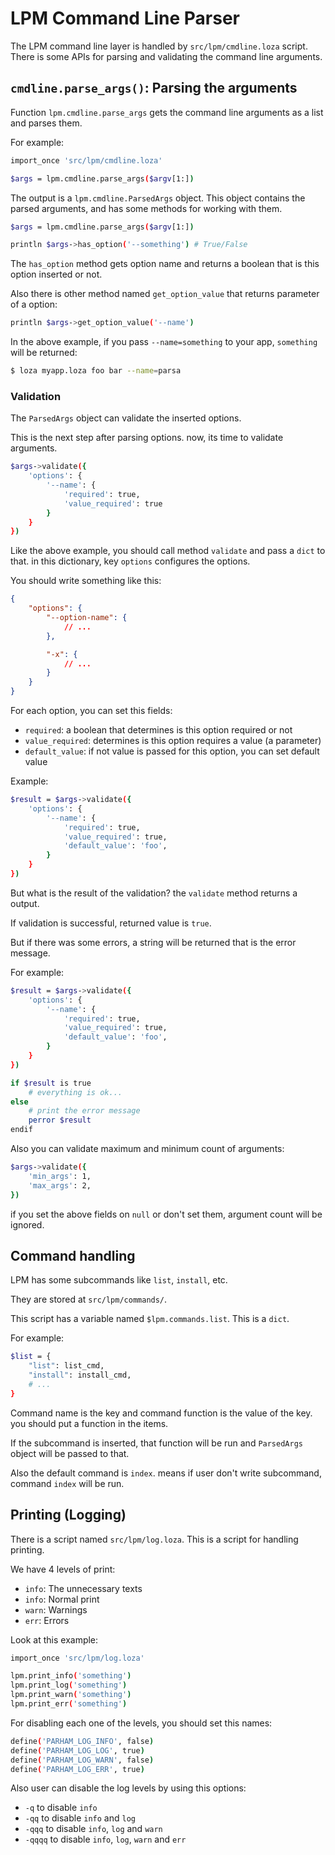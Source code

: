# LPM Command Line Parser
The LPM command line layer is handled by `src/lpm/cmdline.loza` script.
There is some APIs for parsing and validating the command line arguments.

## `cmdline.parse_args()`: Parsing the arguments
Function `lpm.cmdline.parse_args` gets the command line arguments as a list and parses them.

For example:

```bash
import_once 'src/lpm/cmdline.loza'

$args = lpm.cmdline.parse_args($argv[1:])
```

The output is a `lpm.cmdline.ParsedArgs` object. This object contains the parsed arguments,
and has some methods for working with them.

```bash
$args = lpm.cmdline.parse_args($argv[1:])

println $args->has_option('--something') # True/False
```

The `has_option` method gets option name and returns a boolean that is this option inserted or not.

Also there is other method named `get_option_value` that returns parameter of a option:

```bash
println $args->get_option_value('--name')
```

In the above example, if you pass `--name=something` to your app, `something` will be returned:

```bash
$ loza myapp.loza foo bar --name=parsa
```

### Validation
The `ParsedArgs` object can validate the inserted options.

This is the next step after parsing options. now, its time to validate arguments.

```bash
$args->validate({
    'options': {
        '--name': {
            'required': true,
            'value_required': true
        }
    }
})
```

Like the above example, you should call method `validate` and pass a `dict` to that. in this dictionary,
key `options` configures the options.

You should write something like this:

```json
{
    "options": {
        "--option-name": {
            // ...
        },

        "-x": {
            // ...
        }
    }
}
```

For each option, you can set this fields:

- `required`: a boolean that determines is this option required or not
- `value_required`: determines is this option requires a value (a parameter)
- `default_value`: if not value is passed for this option, you can set default value

Example:

```bash
$result = $args->validate({
    'options': {
        '--name': {
            'required': true,
            'value_required': true,
            'default_value': 'foo',
        }
    }
})
```

But what is the result of the validation? the `validate` method returns a output.

If validation is successful, returned value is `true`.

But if there was some errors, a string will be returned that is the error message.

For example:

```bash
$result = $args->validate({
    'options': {
        '--name': {
            'required': true,
            'value_required': true,
            'default_value': 'foo',
        }
    }
})

if $result is true
    # everything is ok...
else
    # print the error message
    perror $result
endif
```

Also you can validate maximum and minimum count of arguments:

```bash
$args->validate({
    'min_args': 1,
    'max_args': 2,
})
```

if you set the above fields on `null` or don't set them, argument count will be ignored.

## Command handling
LPM has some subcommands like `list`, `install`, etc.

They are stored at `src/lpm/commands/`.

This script has a variable named `$lpm.commands.list`. This is a `dict`.

For example:

```bash
$list = {
    "list": list_cmd,
    "install": install_cmd,
    # ...
}
```

Command name is the key and command function is the value of the key. you should put a function in the items.

If the subcommand is inserted, that function will be run and `ParsedArgs` object will be passed to that.

Also the default command is `index`. means if user don't write subcommand, command `index` will be run.

## Printing (Logging)
There is a script named `src/lpm/log.loza`. This is a script for handling printing.

We have 4 levels of print:
- `info`: The unnecessary texts
- `info`: Normal print
- `warn`: Warnings
- `err`: Errors

Look at this example:

```bash
import_once 'src/lpm/log.loza'

lpm.print_info('something')
lpm.print_log('something')
lpm.print_warn('something')
lpm.print_err('something')
```

For disabling each one of the levels, you should set this names:

```bash
define('PARHAM_LOG_INFO', false)
define('PARHAM_LOG_LOG', true)
define('PARHAM_LOG_WARN', false)
define('PARHAM_LOG_ERR', true)
```

Also user can disable the log levels by using this options:
- `-q` to disable `info`
- `-qq` to disable `info` and `log`
- `-qqq` to disable `info`, `log` and `warn`
- `-qqqq` to disable `info`, `log`, `warn` and `err`
